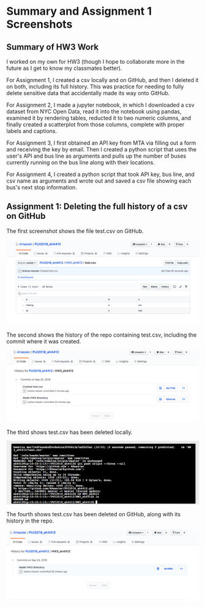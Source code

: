 # Summary and Assignment 1 Screenshots

## Summary of HW3 Work
I worked on my own for HW3 (though I hope to collaborate more in the future as I get to know my classmates better). 

For Assignment 1, I created a csv locally and on GitHub, and then I deleted it on both, including its full history. This was practice for needing to fully delete sensitive data that accidentally made its way onto GitHub. 

For Assignment 2, I made a jupyter notebook, in which I downloaded a csv dataset from NYC Open Data, read it into the notebook using pandas, examined it by rendering tables, reducted it to two numeric columns, and finally created a scatterplot from those columns, complete with proper labels and captions.

For Assignment 3, I first obtained an API key from MTA via filling out a form and receiving the key by email. Then I created a python script that uses the user's API and bus line as arguments and pulls up the number of buses currently running on the bus line along with their locations.

For Assignment 4, I created a python script that took API key, bus line, and csv name as arguments and wrote out and saved a csv file showing each bus's next stop information.


## Assignment 1: Deleting the full history of a csv on GitHub

The first screenshot shows the file test.csv on GitHub.

![Image missing](test_csv_screen_shot.png)

The second shows the history of the repo containing test.csv, including the commit where it was created.

![Image missing](first_repo_history.png)

The third shows test.csv has been deleted locally.

![Image missing](local_delete.png)

The fourth shows test.csv has been deleted on GitHub, along with its history in the repo.

![Image missing](second_repo_history.png)
